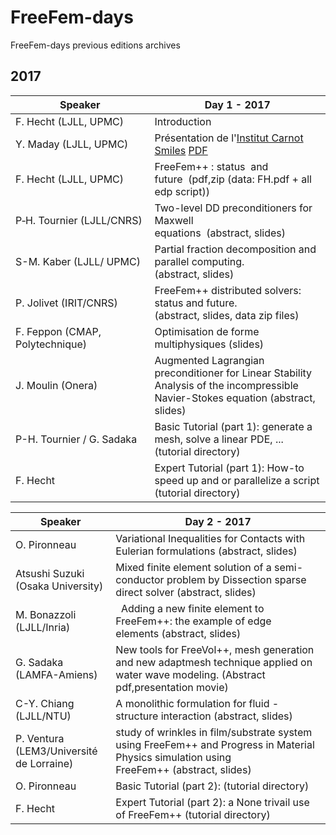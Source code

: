 # FreeFem-days
FreeFem-days previous editions archives

## 2017

|	Speaker	|	Day 1 - 2017	|
|	 ------------- 	|	 ------------- 	|
|	F. Hecht (LJLL, UPMC)	|	Introduction |
|	Y. Maday (LJLL, UPMC) 	|	Présentation de l'[Institut Carnot Smiles](http://www.carnot-smiles.fr/) [PDF](https://github.com/FreeFem/FreeFem-days/blob/master/2017/pdf/YM.pdf)|
|	F. Hecht (LJLL, UPMC) 	|	FreeFem++ : status  and future  (pdf,zip (data: FH.pdf + all edp script))	|
|	P&#x2011;H.&#160;Tournier (LJLL/CNRS)	|	Two-level DD preconditioners for Maxwell equations  (abstract, slides) |
|	S-M. Kaber (LJLL/ UPMC)	|	Partial fraction decomposition and parallel computing. (abstract, slides)	|
|	P. Jolivet (IRIT/CNRS)	|	FreeFem++ distributed solvers: status and future. (abstract, slides, data zip files)	|
|	F. Feppon (CMAP, Polytechnique)	|	Optimisation de forme multiphysiques (slides)	|
|	J. Moulin (Onera)	|	Augmented Lagrangian preconditioner for Linear Stability Analysis of the incompressible Navier-Stokes equation (abstract, slides)	|
|	P-H. Tournier / G. Sadaka	|	Basic Tutorial (part 1): generate a mesh, solve a linear PDE, ... (tutorial directory)	|
|	F. Hecht	|	Expert Tutorial (part 1): How-to speed up and or parallelize a script (tutorial directory)	|

|	Speaker	|	Day 2 - 2017	|
|	 ------------- 	|	 ------------- 	|
|	O. Pironneau	|	Variational Inequalities for Contacts with Eulerian formulations (abstract, slides)	|
|	Atsushi Suzuki<br>(Osaka University)	|	Mixed finite element solution of a semi-conductor problem by Dissection sparse direct solver (abstract, slides)	|
|	M. Bonazzoli<br>(LJLL/Inria)	|	  Adding a new finite element to FreeFem++: the example of edge elements (abstract, slides)	|
|	G. Sadaka<br>(LAMFA-Amiens)	|	New tools for FreeVol++, mesh generation and new adaptmesh technique applied on water wave modeling. (Abstract pdf,presentation movie)	|
|	C-Y. Chiang<br>(LJLL/NTU) 	|	A monolithic formulation for fluid - structure interaction (abstract, slides)	|
|	P. Ventura<br>(LEM3/Université de Lorraine)  	|	study of wrinkles in film/substrate system using FreeFem++ and Progress in Material Physics simulation using FreeFem++ (abstract, slides)	|
|	O. Pironneau |	Basic Tutorial (part 2): (tutorial directory)	|
|	F. Hecht |	Expert Tutorial (part 2): a None trivail use of FreeFem++ (tutorial directory) |
